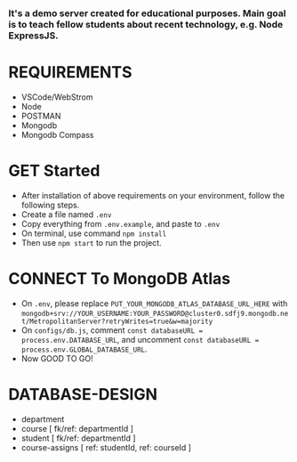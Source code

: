 ### It's a demo server created for educational purposes. Main goal is to teach fellow students about recent technology, e.g. Node ExpressJS.

# REQUIREMENTS

- VSCode/WebStrom
- Node
- POSTMAN
- Mongodb
- Mongodb Compass

# GET Started

- After installation of above requirements on your environment, follow the following steps.
- Create a file named `.env`
- Copy everything from `.env.example`, and paste to `.env`
- On terminal, use command `npm install`
- Then use `npm start` to run the project.

# CONNECT To MongoDB Atlas

- On `.env`, please replace `PUT_YOUR_MONGODB_ATLAS_DATABASE_URL_HERE` with `mongodb+srv://YOUR_USERNAME:YOUR_PASSWORD@cluster0.sdfj9.mongodb.net/MetropolitanServer?retryWrites=true&w=majority`
- On `configs/db.js`, comment `const databaseURL = process.env.DATABASE_URL`, and uncomment `const databaseURL = process.env.GLOBAL_DATABASE_URL`.
- Now GOOD TO GO!

# DATABASE-DESIGN

- department
- course [ fk/ref: departmentId ]
- student [ fk/ref: departmentId ]
- course-assigns [ ref: studentId, ref: courseId ]
